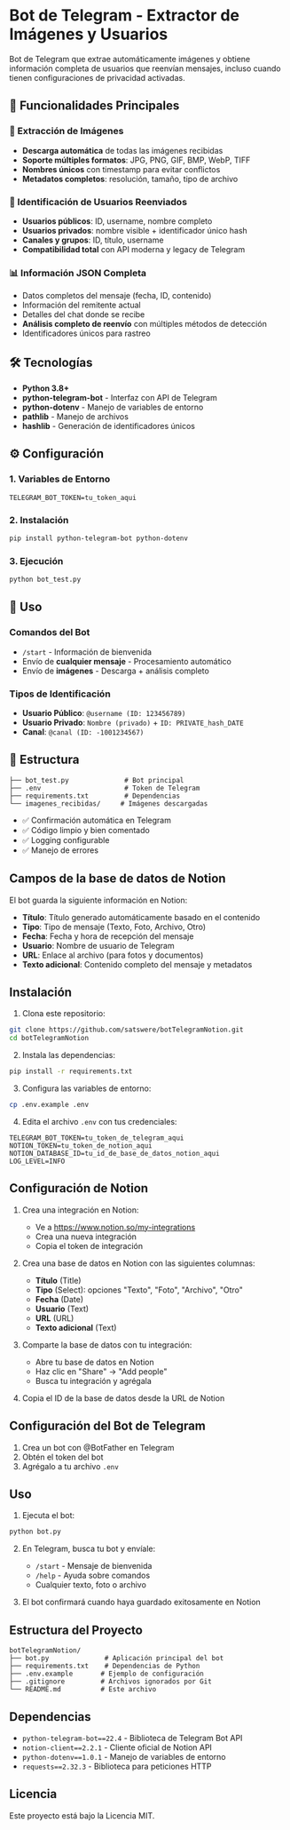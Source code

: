 # Bot de Telegram - Extractor de Imágenes y Usuarios

Bot de Telegram que extrae automáticamente imágenes y obtiene información completa de usuarios que reenvían mensajes, incluso cuando tienen configuraciones de privacidad activadas.

## 🚀 Funcionalidades Principales

### 📸 Extracción de Imágenes
- **Descarga automática** de todas las imágenes recibidas
- **Soporte múltiples formatos**: JPG, PNG, GIF, BMP, WebP, TIFF
- **Nombres únicos** con timestamp para evitar conflictos
- **Metadatos completos**: resolución, tamaño, tipo de archivo

### 👤 Identificación de Usuarios Reenviados
- **Usuarios públicos**: ID, username, nombre completo
- **Usuarios privados**: nombre visible + identificador único hash
- **Canales y grupos**: ID, título, username
- **Compatibilidad total** con API moderna y legacy de Telegram

### 📊 Información JSON Completa
- Datos completos del mensaje (fecha, ID, contenido)
- Información del remitente actual
- Detalles del chat donde se recibe
- **Análisis completo de reenvío** con múltiples métodos de detección
- Identificadores únicos para rastreo

## 🛠️ Tecnologías

- **Python 3.8+**
- **python-telegram-bot** - Interfaz con API de Telegram
- **python-dotenv** - Manejo de variables de entorno
- **pathlib** - Manejo de archivos
- **hashlib** - Generación de identificadores únicos

## ⚙️ Configuración

### 1. Variables de Entorno
```env
TELEGRAM_BOT_TOKEN=tu_token_aqui
```

### 2. Instalación
```bash
pip install python-telegram-bot python-dotenv
```

### 3. Ejecución
```bash
python bot_test.py
```

## 🔧 Uso

### Comandos del Bot
- `/start` - Información de bienvenida
- Envío de **cualquier mensaje** - Procesamiento automático
- Envío de **imágenes** - Descarga + análisis completo

### Tipos de Identificación
- **Usuario Público**: `@username (ID: 123456789)`
- **Usuario Privado**: `Nombre (privado)` + `ID: PRIVATE_hash_DATE`
- **Canal**: `@canal (ID: -1001234567)`

## 📁 Estructura
```
├── bot_test.py              # Bot principal
├── .env                     # Token de Telegram
├── requirements.txt         # Dependencias
└── imagenes_recibidas/     # Imágenes descargadas
```
- ✅ Confirmación automática en Telegram
- ✅ Código limpio y bien comentado
- ✅ Logging configurable
- ✅ Manejo de errores

## Campos de la base de datos de Notion

El bot guarda la siguiente información en Notion:

- **Título**: Título generado automáticamente basado en el contenido
- **Tipo**: Tipo de mensaje (Texto, Foto, Archivo, Otro)
- **Fecha**: Fecha y hora de recepción del mensaje
- **Usuario**: Nombre de usuario de Telegram
- **URL**: Enlace al archivo (para fotos y documentos)
- **Texto adicional**: Contenido completo del mensaje y metadatos

## Instalación

1. Clona este repositorio:
```bash
git clone https://github.com/satswere/botTelegramNotion.git
cd botTelegramNotion
```

2. Instala las dependencias:
```bash
pip install -r requirements.txt
```

3. Configura las variables de entorno:
```bash
cp .env.example .env
```

4. Edita el archivo `.env` con tus credenciales:
```env
TELEGRAM_BOT_TOKEN=tu_token_de_telegram_aqui
NOTION_TOKEN=tu_token_de_notion_aqui
NOTION_DATABASE_ID=tu_id_de_base_de_datos_notion_aqui
LOG_LEVEL=INFO
```

## Configuración de Notion

1. Crea una integración en Notion:
   - Ve a https://www.notion.so/my-integrations
   - Crea una nueva integración
   - Copia el token de integración

2. Crea una base de datos en Notion con las siguientes columnas:
   - **Título** (Title)
   - **Tipo** (Select): opciones "Texto", "Foto", "Archivo", "Otro"
   - **Fecha** (Date)
   - **Usuario** (Text)
   - **URL** (URL)
   - **Texto adicional** (Text)

3. Comparte la base de datos con tu integración:
   - Abre tu base de datos en Notion
   - Haz clic en "Share" → "Add people"
   - Busca tu integración y agrégala

4. Copia el ID de la base de datos desde la URL de Notion

## Configuración del Bot de Telegram

1. Crea un bot con @BotFather en Telegram
2. Obtén el token del bot
3. Agrégalo a tu archivo `.env`

## Uso

1. Ejecuta el bot:
```bash
python bot.py
```

2. En Telegram, busca tu bot y envíale:
   - `/start` - Mensaje de bienvenida
   - `/help` - Ayuda sobre comandos
   - Cualquier texto, foto o archivo

3. El bot confirmará cuando haya guardado exitosamente en Notion

## Estructura del Proyecto

```
botTelegramNotion/
├── bot.py              # Aplicación principal del bot
├── requirements.txt    # Dependencias de Python
├── .env.example       # Ejemplo de configuración
├── .gitignore         # Archivos ignorados por Git
└── README.md          # Este archivo
```

## Dependencias

- `python-telegram-bot==22.4` - Biblioteca de Telegram Bot API
- `notion-client==2.2.1` - Cliente oficial de Notion API
- `python-dotenv==1.0.1` - Manejo de variables de entorno
- `requests==2.32.3` - Biblioteca para peticiones HTTP

## Licencia

Este proyecto está bajo la Licencia MIT.
